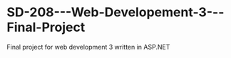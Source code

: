 # SD-208---Web-Developement-3---Final-Project
Final project for web development 3 written in ASP.NET
